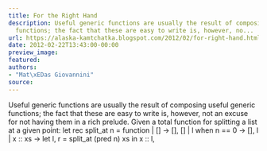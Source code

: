```yaml
---
title: For the Right Hand
description: Useful generic functions are usually the result of composing useful generic
  functions; the fact that these are easy to write is, however, no...
url: https://alaska-kamtchatka.blogspot.com/2012/02/for-right-hand.html
date: 2012-02-22T13:43:00-00:00
preview_image:
featured:
authors:
- "Mat\xEDas Giovannini"
source:
---
```


Useful generic functions are usually the result of composing useful generic functions; the fact that these are easy to write is, however, not an excuse for not having them in a rich prelude. Given a total function for splitting a list at a given point:
let rec split_at n = function
| []            -&gt; [], []
| l when n == 0 -&gt; [], l
| x :: xs       -&gt;
  let l, r = split_at (pred n) xs in
  x :: l,
